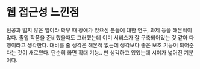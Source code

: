 # 웹 접근성 느낀점

전공과 멀지 않은 일이라 학부 때 장애가 있으신 분들에 대한 연구, 과제 등을 해본적이 많다.
졸업 작품을 준비했을때도 그러했는데 이미 서비스가 잘 구축되어있는 것 같아 다행이라고 생각한다.
대비를 줄 생각은 해본적 없는데 생각보다 좋은 보조 기능이 되어준다는 것이 새로웠다.
단순히 화면 확대 기능.. 만 생각하고 있었는데 시야가 넓어진 기분이다.